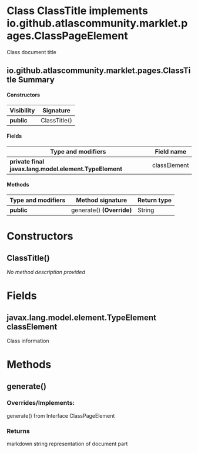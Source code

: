 Class ClassTitle implements io.github.atlascommunity.marklet.pages.ClassPageElement
===================================================================================
Class document title

io.github.atlascommunity.marklet.pages.ClassTitle Summary
-------
#### Constructors
| Visibility | Signature    |
| ---------- | ------------ |
| **public** | ClassTitle() |
#### Fields
| Type and modifiers                                     | Field name   |
| ------------------------------------------------------ | ------------ |
| **private final javax.lang.model.element.TypeElement** | classElement |
#### Methods
| Type and modifiers | Method signature          | Return type |
| ------------------ | ------------------------- | ----------- |
| **public**         | generate() **(Override)** | String      |

Constructors
============
ClassTitle()
------------
*No method description provided*



Fields
======
javax.lang.model.element.TypeElement classElement
-------------------------------------------------
Class information



Methods
=======
generate()
----------
### Overrides/Implements:
generate() from Interface ClassPageElement



### Returns

markdown string representation of document part



